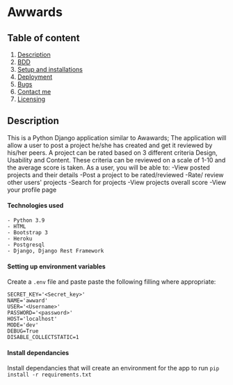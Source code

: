 # Awwards

## Table of content
1. [Description](#description)
2. [BDD](#bdd)
3. [Setup and installations](#setup-and-installations)
4. [Deployment](#deployment)
5. [Bugs](#bugs)
6. [Contact me](#support-and-contact-details)
7. [Licensing](#license)

## Description
This is a Python Django application similar to Awawards; The application will allow a user to post a project he/she has created and get it reviewed by his/her peers. A project can be rated based on 3 different criteria Design, Usability and Content. These criteria can be reviewed on a scale of 1-10 and the average score is taken. As a user, you will be able to: -View posted projects and their details -Post a project to be rated/reviewed -Rate/ review other users' projects -Search for projects -View projects overall score -View your profile page


#### Technologies used
    - Python 3.9
    - HTML
    - Bootstrap 3
    - Heroku
    - Postgresql
    - Django, Django Rest Framework
    
    
    
#### Setting up environment variables
Create a `.env` file and paste paste the following filling where appropriate:
```
SECRET_KEY='<Secret_key>'
NAME='awward'
USER='<Username>'
PASSWORD='<password>'
HOST='localhost'
MODE='dev'
DEBUG=True
DISABLE_COLLECTSTATIC=1
```
#### Install dependancies
Install dependancies that will create an environment for the app to run
`pip install -r requirements.txt`

